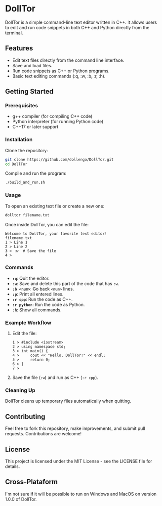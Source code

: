 # DollTor

DollTor is a simple command-line text editor written in C++. It allows users to edit and run code snippets in both C++ and Python directly from the terminal.

## Features

- Edit text files directly from the command line interface.
- Save and load files.
- Run code snippets as C++ or Python programs.
- Basic text editing commands (:q, :w, :b, :r, :h).

## Getting Started

### Prerequisites

- g++ compiler (for compiling C++ code)
- Python interpreter (for running Python code)
- C++17 or later support

### Installation

Clone the repository:

```bash
git clone https://github.com/dollengo/DollTor.git
cd DollTor
```

Compile and run the program:

```bash
./build_and_run.sh
```

### Usage

To open an existing text file or create a new one:

```bash
dolltor filename.txt
```

Once inside DollTor, you can edit the file:

```plaintext
Welcome to DollTor, your favorite text editor!
filename.txt
1 > Line 1
2 > Line 2
3 > :w  # Save the file
4 >
```

### Commands

- **`:q`**: Quit the editor.
- **`:w`**: Save and delete this part of the code that has `:w`.
- **`:b <num>`**: Go back `<num>` lines.
- **`:p`**: Print all entered lines.
- **`:r cpp`**: Run the code as C++.
- **`:r python`**: Run the code as Python.
- **`:h`**: Show all commands.

### Example Workflow

1. Edit the file:
   ```plaintext
   1 > #include <iostream>
   2 > using namespace std;
   3 > int main() {
   4 >     cout << "Hello, DollTor!" << endl;
   5 >     return 0;
   6 > }
   7 >
   ```

2. Save the file (`:w`) and run as C++ (`:r cpp`).

### Cleaning Up

DollTor cleans up temporary files automatically when quitting.

## Contributing

Feel free to fork this repository, make improvements, and submit pull requests. Contributions are welcome!

## License

This project is licensed under the MIT License - see the LICENSE file for details.

## Cross-Plataform
I'm not sure if it will be possible to run on Windows and MacOS on version 1.0.0 of DollTor.